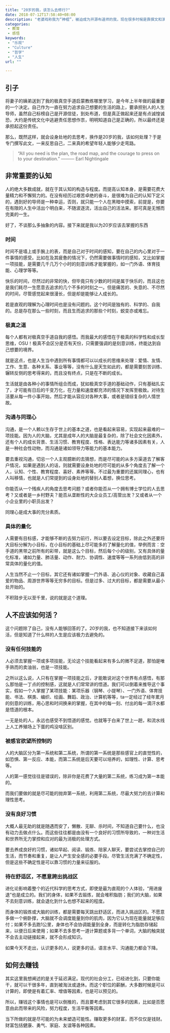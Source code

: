 ```yaml
---
title: "20岁的我，该怎么去修行?"
date: 2018-07-12T17:58:40+08:00
description: "老婆戏称我为“神棍”，被迫成为开源布道师的我，现在很多时候是靠撰文和演讲为生，兜售自己的观点和理论，试图说服世人做点什么，然而几年下来，搞得自己身心俱疲，事业还颇受影响。反过来想，为什么我不把“神棍”当做自己的事业了呢？具备宏观视野、热爱学习、坚持不懈，为他人指出正确的道路，也是人生胜利的标志！"
categories:
 - 教育
 - 感悟
keywords:
 - "乐观"
 - "Culture"
 - "哲学"
 - "人生"
url: ""

---
```


## 引子

将妻子的姨弟送到了我的极真空手道启蒙教练哪里学习，是今年上半年做的最重要的一个决定。自己作为一直在努力追求自己想要的生活的路上，要承担别人的人生导师，虽然自己标榜自己是开源信徒，到处布道，但是真正做起来还是有点诚惶诚恐，大约是传统文化中逃避责任思想作祟，明明知道自己是正确的，所以最终还是承担起这份责任。

那么，既然这样，就会设身处地的去思考，换作是20岁的我，该如何处理？于是专门撰写此文，一来反思自己，二来真的希望年轻人能够少走弯路。

> “All you need is the plan, the road map, and the courage to press on to your destination.”  ——— Earl Nightingale

## 非常重要的认知

人的绝大多数成就，就在于其认知的构造与程度。而提高认知本身，是需要花费大量精力和不懈努力的。在没有经历过艰苦卓绝的奋斗，是很难为自己的认知下定义的，遇到好的导师是一种幸运，否则，就只能一个人在黑暗中摸索，前提是，你要在有限的人生中活出个明白来，不随波逐流，活出自己的活法来。那可真是无憾而完美的一生。

好了，不谈那么多抽象的内容。接下来就是我以为20岁应该去掌握的东西

### 时间

时间不是墙上或手腕上的表，而是自己对于时间的感知，要在自己的内心里对于一件事情的感受。比如在及其疲惫的情况下，仍然需要做事情时的感知，又比如掌握一项技能，是需要几千几万个小时的刻意训练才能掌握的，如一门外语、体育技能、心理学等等。

快乐的时间，尽然过的非常的快，但毕竟只有少数的时间是属于快乐的，而且这也是我们耗尽一生愿意去追求的几个不多的时刻之一。但是痛苦的、失意的、不尽然的时间，尽管感觉起来很漫长，但是却是能够让人成长的。

若是直观的理解为心理时间也是没有问题的。这个时间是独有的、科学的、自我的。总是存在那么一些时刻，而且生而追求的那些个时刻，蜕变亦或难忘。

### 极真之道

每个人都有对极真空手道自我的感悟。而我最大的感悟在于极真的科学性和成长型思维，OSU！极真不会区分是否有天份，只需要强调的是刻意训练，终能达到自己想要的境界。

就是这点，也是人生当中遇到所有事情都可以以成长的思维来处理：爱情、友情、工作、生意、各种关系、事业等等，没有什么是天生如此的，都是需要刻苦训练、辗转反侧的思考得来的，而且没有终点，只是在不断的成长。

生活就是由各种小的事情所组合而成，犹如极真空手道的基础动作，只有基础扎实了，才可能有日后的千变万化，在力量和速度都充沛的情况下发挥至极致。对待生活要从每一件小事开始，然后才能从容应对各种大事，或者是错综复杂的人情世故。

### 沟通与同理心

沟通，是一个人赖以生存于世上的基本之道，也是看起来容易，实现起来最难的一项技能。因为人的大脑，尤其是成年人的大脑是最复杂的，除了社会文化因素外，还有个人的成长背景、生活习惯、教育程度、性格、表达能力等诸多因素有关，人是一种社会性动物，而沟通是诸如领导力等能力的基本能力。

要去重视沟通，切忌一个人主观臆断的去猜想，而是尽可能的从多方渠道去了解客户情况，如果是遇到人的话，则就需要设身处地的尽可能的从多个角度去了解一个人，认知、个性、教育程度、喜好、素养等等。不过最为重要的还属同理心，也有人叫移情，也就是人们常提到的设身处地的替别人着想，换位思考。

你能否从一个残疾人的角度去思考问题？或者你能否从一个拥有博士学位的人去思考？又或者是一乡村野夫？能否从垄断性的大企业员工/高管出发？又或者从一个小企业里的小职员出发？

同理心是成大事的充分素质。

### 具体的量化

人需要有目标感，才能够不断的去努力前行，所以要去设定目标，除此之外还要将大目标分解为小目标，在小目标的基础上尽可能多的了解量化的值，举例而言：空手道的黑带之前所有的彩带，就是这么个目标，然后每个小的级别，又有具体的量化标准，诸如力量、肺活量、动作、耐力、协调性、速度等等一系列由低到高的非常具体的量化的值。

人生当然不止一个目标，其它还有诸如掌握一门外语、追心仪的对象、收藏自己喜爱的物品、周游世界等等无穷多的目标。但是过多、过大的目标，都是需要从最小处开始的。

不积跬步无以至千里，说的就是这个道理。

## 人不应该如何活？

这个问题除了自己，没有人能够回答的了。20岁的我，也不知道接下来该如何活，但是知道了什么样的人生是应该极力去避免的。

### 没有任何技能的

人必须去掌握一项或多项技能，无论这个技能看起来有多么的微不足道，那怕是唯手熟而的卖油翁，也是一项技能。

之所以这么说，人只有在掌握一项技能之后，才能敢说对这个世界有点感悟，有那么那怕是一丁点的控制感，这就是人们常常讲的悟道。我们可以倒着来推导这个事实，假如一个人掌握了某项技能：某项乐器（钢琴、小提琴）、一门外语、体育技能、书法、棋类、编织、绘画、舞蹈、政治、计算机等等，ta一定经过了经年累月的刻意的训练，用心思和时间换来的掌握，在其中的每一刻、付出的每一滴汗水都是悟道的根本。

一无是处的人，永远也感受不到悟道的感觉。也就等于白来了世上一趟，和流水线上人工养殖场上下蛋的鸡没啥区别。

### 被感官欲望所控制的

人的大脑区分为第一系统和第二系统，所谓的第一系统是那些感官上的直觉性的，如恐惧、第一反应、本能，而第二系统是后天要可以培养的，如理性、计算、思考等。

人的第一感觉往往是错误的，除非你是花费了大量的第二系统，练习成为第一本能的。

而我们要做的就是尽可能的抛弃第一系统，利用第二系统，尽最大努力的去计算和理性思考。

### 没有良好习惯

大概人最无助的就是随遇而安了，懒散、无聊、杀时间，不知道自己要什么，也没有动力去做点什么。而这些往往都是由没有一个良好的习惯所导致的，一种对生活和世界所无力掌控和应对的最为消极的处理方式。

要去养成良好的习惯，诸如早起、阅读、锻炼、陪家人聊天，要尝试去掌控自己的生活，而节奏和重复，是让人产生安全感的必要手段。尽管生活充满了不确定性，但是这些不确定性是可以靠习惯的力量来征服的。

### 待在舒适区，不愿意跨出挑战区

进化论影响着整个的近代科学的思考方式，即使是最为直观的个人体验，“用进废退”也是成立的。我们的身体，如果不去锻炼，就会堆积脂肪；我们的大脑，如果不去刻意训练，就会退化到什么也想不起来的程度。

而身体的锻炼或大脑的训练，都是需要每天跳出舒适区，而进入挑战区的。不愿意多做一个俯卧撑，大脑就不会调度能量到你的肌肉，因为它认为现在能量就足够应付；如果不多去跑1公里，身体也不会协调能量到全身，而是转化为脂肪存储起来，以便日后来使用；如果不去多思考一道计算题或多背一个单词，大脑的触突就不会去主动链接起来，就不会形成知识。

如果今天不走出，认识更多的人，说更多的话，语言水平、沟通能力都会下降。

## 如何去赚钱

其实这里我想阐述的是关于延迟满足。现代的社会分工，已经进化到，只要你能干，就可以干很多年，直到被淘汰或退休。而这个职位的薪酬，大多数时候是可以计算的，即使是有着汇率、增值等因素，也是可以预见的。

所以，赚钱这个事情也是可以倒推的，而且要考虑到其它很多的因素，比如是否愿意由此而带来的风险，努力程度，生活平衡等因素。

当下所做的就是尽可能的为未来塑造可能性。赚取更多的财富，而不仅仅是钱财。财富包括健康、勇气、家庭、友谊等各种因素。
